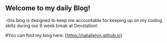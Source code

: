 ## Welcome to my daily Blog! 
-this blog is designed to keep me accountable for keeping up on my coding skillz during our 6 week break at Devstation!

#You can find my blog here: [https://natalielyn.github.io]